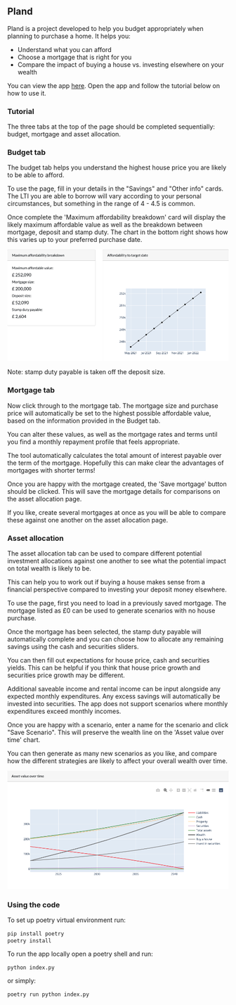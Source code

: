 ## Pland

Pland is a project developed to help you budget appropriately when planning to purchase a home. It helps you:

- Understand what you can afford
- Choose a mortgage that is right for you
- Compare the impact of buying a house vs. investing elsewhere on your wealth

You can view the app [here](https://pland-bzipk2phsa-ew.a.run.app/). Open the app and follow the tutorial below on how to use it.

### Tutorial

The three tabs at the top of the page should be completed sequentially: budget, mortgage and asset allocation.

### Budget tab

The budget tab helps you understand the highest house price you are likely to be able to afford.

To use the page, fill in your details in the "Savings" and "Other info" cards. The LTI you are able to borrow will vary according to your personal circumstances, but something in the range of 4 - 4.5 is common.

Once complete the 'Maximum affordability breakdown' card will display the likely maximum affordable value as well as the breakdown between mortgage, deposit and stamp duty. The chart in the bottom right shows how this varies up to your preferred purchase date.

![Budget tab](assets/budget.png)

Note: stamp duty payable is taken off the deposit size.

### Mortgage tab

Now click through to the mortgage tab. The mortgage size and purchase price will automatically be set to the highest possible affordable value, based on the information provided in the Budget tab.

You can alter these values, as well as the mortgage rates and terms until you find a monthly repayment profile that feels appropriate.

The tool automatically calculates the total amount of interest payable over the term of the mortgage. Hopefully this can make clear the advantages of mortgages with shorter terms!

Once you are happy with the mortgage created, the 'Save mortgage' button should be clicked. This will save the mortgage details for comparisons on the asset allocation page.

If you like, create several mortgages at once as you will be able to compare these against one another on the asset allocation page.

### Asset allocation

The asset allocation tab can be used to compare different potential investment allocations against one another to see what the potential impact on total wealth is likely to be.

This can help you to work out if buying a house makes sense from a financial perspective compared to investing your deposit money elsewhere.

To use the page, first you need to load in a previously saved mortgage. The mortgage listed as £0 can be used to generate scenarios with no house purchase.

Once the mortgage has been selected, the stamp duty payable will automatically complete and you can choose how to allocate any remaining savings using the cash and securities sliders.

You can then fill out expectations for house price, cash and securities yields. This can be helpful if you think that house price growth and securities price growth may be different.

Additional saveable income and rental income can be input alongside any expected monthly expenditures. Any excess savings will automatically be invested into securities. The app does not support scenarios where monthly expenditures exceed monthly incomes.

Once you are happy with a scenario, enter a name for the scenario and click "Save Scenario". This will preserve the wealth line on the 'Asset value over time' chart.

You can then generate as many new scenarios as you like, and compare how the different strategies are likely to affect your overall wealth over time.

![Asset allocation tab](assets/asset_allocation.png)

### Using the code

To set up poetry virtual environment run:

```console
pip install poetry
poetry install
```

To run the app locally open a poetry shell and run:

```console
python index.py
```

or simply:

```console
poetry run python index.py
```
